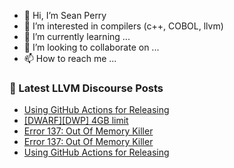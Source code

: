- 👋 Hi, I’m Sean Perry
- 👀 I’m interested in compilers (c++, COBOL, llvm)
- 🌱 I’m currently learning ...
- 💞️ I’m looking to collaborate on ...
- 📫 How to reach me ...

<!---
s66perry/s66perry is a ✨ special ✨ repository because its `README.md` (this file) appears on your GitHub profile.
You can click the Preview link to take a look at your changes.
--->
### 📕 Latest LLVM Discourse Posts

<!-- DISCOURSE-LLVM:START -->
- [Using GitHub Actions for Releasing](https://discourse.llvm.org/t/using-github-actions-for-releasing/67666?page=2#post_31)
- [[DWARF][DWP] 4GB limit](https://discourse.llvm.org/t/dwarf-dwp-4gb-limit/63902?page=2#post_32)
- [Error 137: Out Of Memory Killer](https://discourse.llvm.org/t/error-137-out-of-memory-killer/68098#post_5)
- [Error 137: Out Of Memory Killer](https://discourse.llvm.org/t/error-137-out-of-memory-killer/68098#post_4)
- [Using GitHub Actions for Releasing](https://discourse.llvm.org/t/using-github-actions-for-releasing/67666?page=2#post_30)
<!-- DISCOURSE-LLVM:END -->
